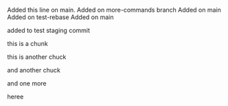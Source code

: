 Added this line on main.
Added on more-commands branch
Added on main
Added on test-rebase
Added on main

added to test staging commit


this is a chunk


this is another chuck


and another chuck

and one more

heree
